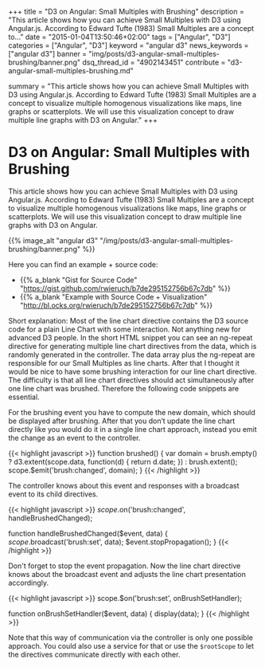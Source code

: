 +++
title = "D3 on Angular: Small Multiples with Brushing"
description = "This article shows how you can achieve Small Multiples with D3 using Angular.js. According to Edward Tufte (1983) Small Multiples are a concept to..."
date = "2015-01-04T13:50:46+02:00"
tags = ["Angular", "D3"]
categories = ["Angular", "D3"]
keyword = "angular d3"
news_keywords = ["angular d3"]
banner = "img/posts/d3-angular-small-multiples-brushing/banner.png"
dsq_thread_id = "4902143451"
contribute = "d3-angular-small-multiples-brushing.md"

summary = "This article shows how you can achieve Small Multiples with D3 using Angular.js. According to Edward Tufte (1983) Small Multiples are a concept to visualize multiple homogenous visualizations like maps, line graphs or scatterplots. We will use this visualization concept to draw multiple line graphs with D3 on Angular."
+++

# D3 on Angular: Small Multiples with Brushing

This article shows how you can achieve Small Multiples with D3 using Angular.js. According to Edward Tufte (1983) Small Multiples are a concept to visualize multiple homogenous visualizations like maps, line graphs or scatterplots. We will use this visualization concept to draw multiple line graphs with D3 on Angular.

{{% image_alt "angular d3" "/img/posts/d3-angular-small-multiples-brushing/banner.png" %}}

Here you can find an example + source code:

* {{% a_blank "Gist for Source Code" "https://gist.github.com/rwieruch/b7de295152756b67c7db" %}}
* {{% a_blank "Example with Source Code + Visualization" "http://bl.ocks.org/rwieruch/b7de295152756b67c7db" %}}

Short explanation: Most of the line chart directive contains the D3 source code for a plain Line Chart with some interaction. Not anything new for advanced D3 people. In the short HTML snippet you can see an ng-repeat directive for generating multiple line chart directives from the data, which is randomly generated in the controller. The data array plus the ng-repeat are responsible for our Small Multiples as line charts. After that I thought it would be nice to have some brushing interaction for our line chart directive. The difficulty is that all line chart directives should act simultaneously after one line chart was brushed. Therefore the following code snippets are essential.

For the brushing event you have to compute the new domain, which should be displayed after brushing. After that you don’t update the line chart directly like you would do it in a single line chart approach, instead you emit the change as an event to the controller.

{{< highlight javascript >}}
function brushed() {
   var domain = brush.empty() ? d3.extent(scope.data, function(d) { return d.date; }) : brush.extent();
   scope.$emit('brush:changed', domain);
}
{{< /highlight >}}

The controller knows about this event and responses with a broadcast event to its child directives.

{{< highlight javascript >}}
$scope.$on('brush:changed', handleBrushedChanged);

function handleBrushedChanged($event, data) {
    $scope.$broadcast('brush:set', data);
    $event.stopPropagation();
}
{{< /highlight >}}

Don't forget to stop the event propagation.
Now the line chart directive knows about the broadcast event and adjusts the line chart presentation accordingly.

{{< highlight javascript >}}
scope.$on('brush:set', onBrushSetHandler);

function onBrushSetHandler($event, data) {
    display(data);
}
{{< /highlight >}}

Note that this way of communication via the controller is only one possible approach. You could also use a service for that or use the `$rootScope` to let the directives communicate directly with each other.
